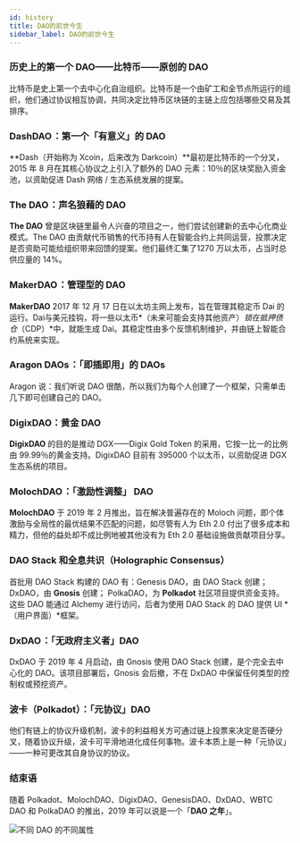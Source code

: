 ```yaml
---
id: history
title: DAO的前世今生 
sidebar_label: DAO的前世今生
---
```


### 历史上的第一个 DAO——比特币——原创的 DAO

比特币是史上第一个去中心化自治组织。比特币是一个由矿工和全节点所运行的组织，他们通过协议相互协调，共同决定比特币区块链的主链上应包括哪些交易及其排序。

### DashDAO ：第一个「有意义」的 DAO

**Dash（开始称为 Xcoin，后来改为 Darkcoin）**最初是比特币的一个分叉，2015 年 8 月在其核心协议之上引入了额外的 DAO 元素：10％的区块奖励入资金池，以资助促进 Dash 网络 / 生态系统发展的提案。

### The DAO ：声名狼藉的 DAO

**The DAO** 曾是区块链里最令人兴奋的项目之一，他们尝试创建新的去中心化商业模式。The DAO 由贡献代币销售的代币持有人在智能合约上共同运营，投票决定是否资助可能给组织带来回馈的提案。他们最终汇集了1270 万以太币，占当时总供应量的 14%。

### MakerDAO ：管理型的 DAO

**MakerDAO** 2017 年 12 月 17 日在以太坊主网上发布，旨在管理其稳定币 Dai 的运行。Dai与美元挂钩，将一些以太币*（未来可能会支持其他资产）*锁在抵押债仓*（CDP）*中，就能生成 Dai。其稳定性由多个反馈机制维护，并由链上智能合约系统来实现。

### Aragon DAOs ：「即插即用」的 DAOs

Aragon 说：我们听说 DAO 很酷，所以我们为每个人创建了一个框架，只需单击几下即可创建自己的 DAO。

### DigixDAO：黄金 DAO

**DigixDAO** 的目的是推动 DGX——Digix Gold Token 的采用，它按一比一的比例由 99.99％的黄金支持。DigixDAO 目前有 395000 个以太币，以资助促进 DGX 生态系统的项目。

### MolochDAO ：「激励性调整」 DAO

**MolochDAO** 于 2019 年 2 月推出，旨在解决普遍存在的 Moloch 问题，即个体激励与全局性的最优结果不匹配的问题，如尽管有人为 Eth 2.0 付出了很多成本和精力，但他的益处却不成比例地被其他没有为 Eth 2.0 基础设施做贡献项目分享。

### DAO Stack 和全息共识（Holographic Consensus）

首批用 DAO Stack 构建的 DAO 有：Genesis DAO，由 DAO Stack 创建；DxDAO，由 **Gnosis** 创建； PolkaDAO，为 **Polkadot** 社区项目提供资金支持。这些 DAO 能通过 Alchemy 进行访问，后者为使用 DAO Stack 的 DAO 提供 UI *（用户界面）*框架。

### DxDAO ：「无政府主义者」DAO

DxDAO 于 2019 年 4 月启动，由 Gnosis 使用 DAO Stack 创建，是个完全去中心化的 DAO。该项目部署后，Gnosis 会后撤，不在 DxDAO 中保留任何类型的控制权或预挖资产。

### 波卡（Polkadot）：「元协议」DAO

他们有链上的协议升级机制，波卡的利益相关方可通过链上投票来决定是否硬分叉，随着协议升级，波卡可平滑地进化成任何事物。波卡本质上是一种「元协议」——一种可更改其自身协议的协议。

### 结束语

随着 Polkadot、MolochDAO、DigixDAO、GenesisDAO、DxDAO、WBTC DAO 和 PolkaDAO 的推出，2019 年可以说是一个「**DAO 之年**」。

![不同 DAO 的不同属性](/handbook/img/dWp6oYnImHMJss24__thumbnail.png)